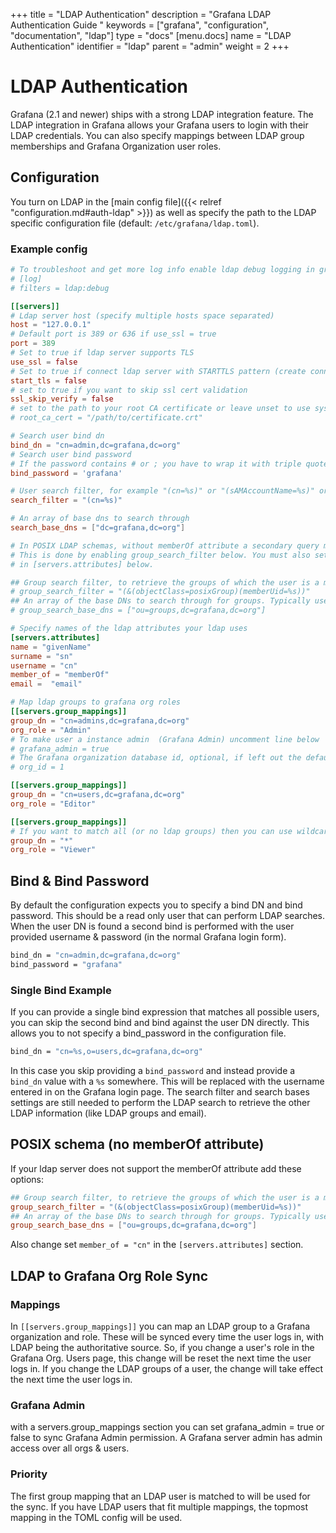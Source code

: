 +++
title = "LDAP Authentication"
description = "Grafana LDAP Authentication Guide "
keywords = ["grafana", "configuration", "documentation", "ldap"]
type = "docs"
[menu.docs]
name = "LDAP Authentication"
identifier = "ldap"
parent = "admin"
weight = 2
+++

# LDAP Authentication

Grafana (2.1 and newer) ships with a strong LDAP integration feature. The LDAP integration in Grafana allows your
Grafana users to login with their LDAP credentials. You can also specify mappings between LDAP
group memberships and Grafana Organization user roles.

## Configuration
You turn on LDAP in the [main config file]({{< relref "configuration.md#auth-ldap" >}}) as well as specify the path to the LDAP
specific configuration file (default: `/etc/grafana/ldap.toml`).

### Example config

```toml
# To troubleshoot and get more log info enable ldap debug logging in grafana.ini
# [log]
# filters = ldap:debug

[[servers]]
# Ldap server host (specify multiple hosts space separated)
host = "127.0.0.1"
# Default port is 389 or 636 if use_ssl = true
port = 389
# Set to true if ldap server supports TLS
use_ssl = false
# Set to true if connect ldap server with STARTTLS pattern (create connection in insecure, then upgrade to secure connection with TLS)
start_tls = false
# set to true if you want to skip ssl cert validation
ssl_skip_verify = false
# set to the path to your root CA certificate or leave unset to use system defaults
# root_ca_cert = "/path/to/certificate.crt"

# Search user bind dn
bind_dn = "cn=admin,dc=grafana,dc=org"
# Search user bind password
# If the password contains # or ; you have to wrap it with triple quotes. Ex """#password;"""
bind_password = 'grafana'

# User search filter, for example "(cn=%s)" or "(sAMAccountName=%s)" or "(uid=%s)"
search_filter = "(cn=%s)"

# An array of base dns to search through
search_base_dns = ["dc=grafana,dc=org"]

# In POSIX LDAP schemas, without memberOf attribute a secondary query must be made for groups.
# This is done by enabling group_search_filter below. You must also set member_of= "cn"
# in [servers.attributes] below.

## Group search filter, to retrieve the groups of which the user is a member (only set if memberOf attribute is not available)
# group_search_filter = "(&(objectClass=posixGroup)(memberUid=%s))"
## An array of the base DNs to search through for groups. Typically uses ou=groups
# group_search_base_dns = ["ou=groups,dc=grafana,dc=org"]

# Specify names of the ldap attributes your ldap uses
[servers.attributes]
name = "givenName"
surname = "sn"
username = "cn"
member_of = "memberOf"
email =  "email"

# Map ldap groups to grafana org roles
[[servers.group_mappings]]
group_dn = "cn=admins,dc=grafana,dc=org"
org_role = "Admin"
# To make user a instance admin  (Grafana Admin) uncomment line below
# grafana_admin = true
# The Grafana organization database id, optional, if left out the default org (id 1) will be used.  Setting this allows for multiple group_dn's to be assigned to the same org_role provided the org_id differs
# org_id = 1

[[servers.group_mappings]]
group_dn = "cn=users,dc=grafana,dc=org"
org_role = "Editor"

[[servers.group_mappings]]
# If you want to match all (or no ldap groups) then you can use wildcard
group_dn = "*"
org_role = "Viewer"

```

## Bind & Bind Password

By default the configuration expects you to specify a bind DN and bind password. This should be a read only user that can perform LDAP searches.
When the user DN is found a second bind is performed with the user provided username & password (in the normal Grafana login form).

```bash
bind_dn = "cn=admin,dc=grafana,dc=org"
bind_password = "grafana"
```

### Single Bind Example

If you can provide a single bind expression that matches all possible users, you can skip the second bind and bind against the user DN directly.
This allows you to not specify a bind_password in the configuration file.

```bash
bind_dn = "cn=%s,o=users,dc=grafana,dc=org"
```

In this case you skip providing a `bind_password` and instead provide a `bind_dn` value with a `%s` somewhere. This will be replaced with the username entered in on the Grafana login page.
The search filter and search bases settings are still needed to perform the LDAP search to retrieve the other LDAP information (like LDAP groups and email).

## POSIX schema (no memberOf attribute)
If your ldap server does not support the memberOf attribute add these options:

```toml
## Group search filter, to retrieve the groups of which the user is a member (only set if memberOf attribute is not available)
group_search_filter = "(&(objectClass=posixGroup)(memberUid=%s))"
## An array of the base DNs to search through for groups. Typically uses ou=groups
group_search_base_dns = ["ou=groups,dc=grafana,dc=org"]
```

Also change set `member_of = "cn"` in the `[servers.attributes]` section.


## LDAP to Grafana Org Role Sync

### Mappings
In `[[servers.group_mappings]]` you can map an LDAP group to a Grafana organization
and role.  These will be synced every time the user logs in, with LDAP being
the authoritative source.  So, if you change a user's role in the Grafana Org.
Users page, this change will be reset the next time the user logs in. If you
change the LDAP groups of a user, the change will take effect the next
time the user logs in.

### Grafana Admin
with a servers.group_mappings section you can set grafana_admin = true or false to sync Grafana Admin permission. A Grafana server admin has admin access over all orgs &
users.

### Priority
The first group mapping that an LDAP user is matched to will be used for the sync. If you have LDAP users that fit multiple mappings, the topmost mapping in the TOML config will be used.



